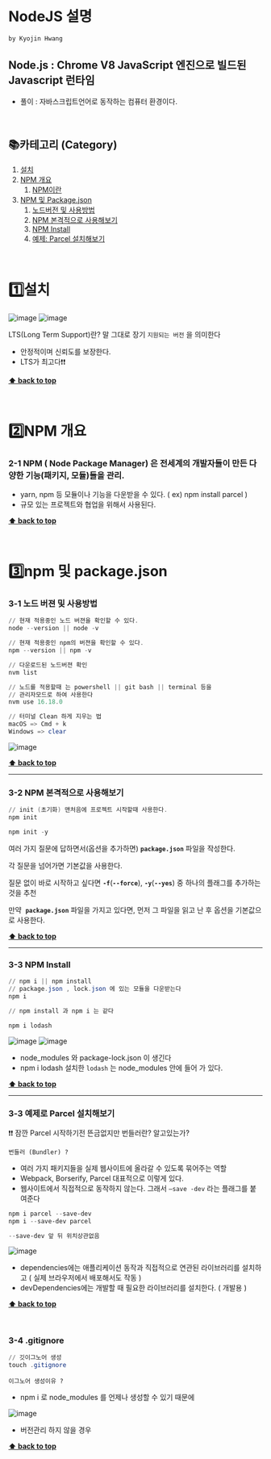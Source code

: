 # NodeJS 설명

`by Kyojin Hwang`

## Node.js : Chrome V8 JavaScript 엔진으로 빌드된 Javascript 런타임

- 풀이 : 자바스크립트언어로 동작하는 컴퓨터 환경이다.

<br />

## 📚카테고리 (Category)
1. [설치](#1%EF%B8%8F⃣설치)
1. [NPM 개요](#2%EF%B8%8F⃣npm-개요)
   1. [NPM이란](#2-1-npm--node-package-manager-은-전세계의-개발자들이-만든-다양한-기능패키지-모듈들을-관리)
1. [NPM 및 Package.json](#3%EF%B8%8F⃣npm-및-packagejson)
   1. [노드버전 및 사용방법](#3-1-노드-버젼-및-사용방법)
   2. [NPM 본격적으로 사용해보기](#3-2-npm-본격적으로-사용해보기)
   3. [NPM Install](#3-3-npm-install)
   4. [예제: Parcel 설치해보기](##3-3-예제로-parcel-설치해보기)

<br/>

# 1️⃣설치
![image](https://github.com/KyoJin-Hwang/front-javascript-study/assets/84490050/0e7ce234-32e3-4740-b1fb-3cb5db5e9ebc)
![image](https://github.com/KyoJin-Hwang/front-javascript-study/assets/84490050/640570e8-029c-4209-b69c-7aa3920dd535)

LTS(Long Term Support)란? 말 그대로 장기 `지원되는 버전` 을 의미한다
- 안정적이며 신뢰도를 보장한다.
- LTS가 최고다❗❗

**[⬆ back to top](#카테고리-category)**

<br/>

# 2️⃣NPM 개요
### 2-1 NPM ( Node Package Manager) 은 전세계의 개발자들이 만든 다양한 기능(패키지, 모듈)들을 관리.
- yarn, npm 등 모듈이나 기능을 다운받을 수 있다. ( ex) npm install parcel )
- 규모 있는 프로젝트와 협업을 위해서 사용된다. 

**[⬆ back to top](#카테고리-category)**

<br/>

# 3️⃣npm 및 package.json
### 3-1 노드 버젼 및 사용방법
```powershell
// 현재 적용중인 노드 버젼을 확인할 수 있다. 
node --version || node -v 

// 현재 적용중인 npm의 버젼을 확인할 수 있다.
npm --version || npm -v

// 다운로드된 노드버젼 확인 
nvm list

// 노드를 적용할때 는 powershell || git bash || terminal 등을 
// 관리자모드로 하여 사용한다 
nvm use 16.18.0

// 터미널 Clean 하게 지우는 법
macOS => Cmd + k
Windows => clear 
```
![image](https://github.com/KyoJin-Hwang/front-javascript-study/assets/84490050/87f3a2a4-66ee-4869-b584-4fd60377b2a6)

**[⬆ back to top](#카테고리-category)**
<hr/>

### 3-2 NPM 본격적으로 사용해보기
```powershell
// init (초기화) 맨처음에 프로젝트 시작할때 사용한다.
npm init

npm init -y
```
여러 가지 질문에 답하면서(옵션을 추가하면) **`package.json`** 파일을 작성한다.

각 질문을 넘어가면 기본값을 사용한다.

질문 없이 바로 시작하고 싶다면 **`-f`**(**`--force`**), **`-y`**(**`--yes`**) 중 하나의 플래그를 추가하는 것을 추천

만약  **`package.json`** 파일을 가지고 있다면, 먼저 그 파일을 읽고 난 후 옵션을 기본값으로 사용한다.

**[⬆ back to top](#카테고리-category)**
<hr/>

### 3-3 NPM Install
```powershell
// npm i || npm install
// package.json , lock.json 에 있는 모듈을 다운받는다 
npm i 

// npm install 과 npm i 는 같다 

npm i lodash

```
![image](https://github.com/KyoJin-Hwang/front-javascript-study/assets/84490050/93796423-78f9-4b12-bbba-d6dc75d82910)
![image](https://github.com/KyoJin-Hwang/front-javascript-study/assets/84490050/aafa7579-d890-4d08-b74d-6379ea761fab)

- node_modules 와 package-lock.json 이 생긴다
- npm i lodash 설치한  `lodash` 는 node_modules 안에 들어 가 있다.

**[⬆ back to top](#카테고리-category)**
<hr/>

### 3-3 예제로 Parcel 설치해보기 

❗❗ 잠깐 Parcel 시작하기전 뜬금없지만 번들러란? 알고있는가? 

`번들러 (Bundler) ?`

- 여러 가지 패키지들을 실제 웹사이트에 올라갈 수 있도록 묶어주는 역할
- Webpack, Borserify, Parcel 대표적으로 이렇게 있다.
- 웹사이트에서 직접적으로 동작하지 않는다.  그래서 `—save -dev` 라는 플래그를 붙여준다

```powershell
npm i parcel --save-dev
npm i --save-dev parcel 

--save-dev 앞 뒤 위치상관없음
```
![image](https://github.com/KyoJin-Hwang/front-javascript-study/assets/84490050/93f44139-1b6d-49ab-b524-c329cc973e6d)
- dependencies에는 애플리케이션 동작과 직접적으로 연관된 라이브러리를 설치하고 ( 실제 브라우저에서 배포해서도 작동 ) 
- devDependencies에는 개발할 때 필요한 라이브러리를 설치한다. ( 개발용 ) 

**[⬆ back to top](#카테고리-category)**

<br/>

### 3-4 .gitignore
```powershell
// 깃이그노어 생성
touch .gitignore 
```
 
`이그노어 생성이유 ?`
- npm i 로 node_modules 를 언제나 생성할 수 있기 때문에

![image](https://github.com/KyoJin-Hwang/front-javascript-study/assets/84490050/7fda1361-034b-46df-a0eb-218de3036d12)

- 버전관리 하지 않을  경우 

**[⬆ back to top](#카테고리-category)**

<br/>


